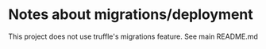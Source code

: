 # Notes about migrations/deployment

This project does not use truffle's migrations feature.
See main README.md